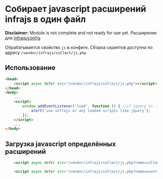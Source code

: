 # Собирает javascript расширений infrajs в один файл
**Disclaimer:** Module is not complete and not ready for use yet.
Расширение для [infrajs/config](https://github.com/infrajs/config)

Обрабатывается свойство ```js``` в конфиге. Сборка скриптов доступна по адресу ```/vendor/infrajs/collect/js.php```

## Использование
```html
<head>
	<script async defer src="/vendor/infrajs/collect/js.php"></script>
</head>
<body>
	...
	<script>
		window.addEventListener('load', function () { //if jquery in .infra.json you can't use $(function() {...
			alert('use infrajs or any loaded scripts like jquery');
		});
	</script>
	...
</body>
```
## Загрузка javascript определённых расширений
```html
	<script async defer src="/vendor/infrajs/collect/js.php?name=collect"></script>
```
```html
	<script async defer src="/vendor/infrajs/collect/js.php?name=event,tester"></script>
```